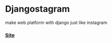 # Djangostagram
make web platform with django just like instagram

### [Site](http://hayeong.pythonanywhere.com/)
